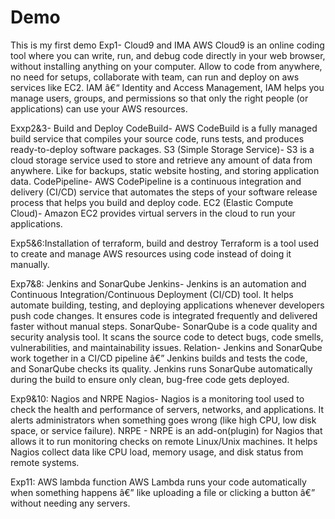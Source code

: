 # Demo
This is my first demo 
Exp1- Cloud9 and IMA
AWS Cloud9 is an online coding tool where you can write, run, and debug code directly in your web browser, without installing anything on your computer. Allow to code from anywhere, no need for setups, collaborate with team, can run and deploy on aws services like EC2.
IAM â€“ Identity and Access Management, IAM helps you manage users, groups, and permissions so that only the right people (or applications) can use your AWS resources.

Exxp2&3- Build and Deploy
CodeBuild- AWS CodeBuild is a fully managed build service that compiles your source code, runs tests, and produces ready-to-deploy software packages.
S3 (Simple Storage Service)- S3 is a cloud storage service used to store and retrieve any amount of data from anywhere. Like for backups, static website hosting, and storing application data.
CodePipeline- AWS CodePipeline is a continuous integration and delivery (CI/CD) service that automates the steps of your software release process that helps you build and deploy code.
EC2 (Elastic Compute Cloud)- Amazon EC2 provides virtual servers in the cloud to run your applications.

Exp5&6:Installation of terraform, build and destroy
Terraform is a tool used to create and manage AWS resources using code instead of doing it manually.

Exp7&8: Jenkins and SonarQube
Jenkins- Jenkins is an automation and Continuous Integration/Continuous Deployment (CI/CD) tool. It helps automate building, testing, and deploying applications whenever developers push code changes. It ensures code is integrated frequently and delivered faster without manual steps.
SonarQube- SonarQube is a code quality and security analysis tool. It scans the source code to detect bugs, code smells, vulnerabilities, and maintainability issues.
Relation- Jenkins and SonarQube work together in a CI/CD pipeline â€” Jenkins builds and tests the code, and SonarQube checks its quality. Jenkins runs SonarQube automatically during the build to ensure only clean, bug-free code gets deployed.

Exp9&10: Nagios and NRPE
Nagios- Nagios is a monitoring tool used to check the health and performance of servers, networks, and applications.
It alerts administrators when something goes wrong (like high CPU, low disk space, or service failure). 
NRPE - NRPE is an add-on(plugin) for Nagios that allows it to run monitoring checks on remote Linux/Unix machines. It helps Nagios collect data like CPU load, memory usage, and disk status from remote systems.

Exp11: AWS lambda function
AWS Lambda runs your code automatically when something happens â€” like uploading a file or clicking a button â€” without needing any servers.















